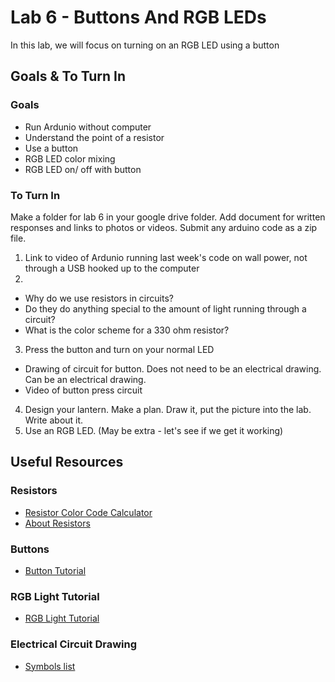 # Lab 6 - Buttons And RGB LEDs
In this lab, we will focus on turning on an RGB LED using a button

## Goals & To Turn In
### Goals
- Run Ardunio without computer
- Understand the point of a resistor
- Use a button
- RGB LED color mixing
- RGB LED on/ off with button

### To Turn In
Make a folder for lab 6 in your google drive folder.
Add document for written responses and links to photos or videos.
Submit any arduino code as a zip file. 

1. Link to video of Ardunio running last week's code on wall power, not through a USB hooked up to the computer
2. 
- Why do we use resistors in circuits? 
- Do they do anything special to the amount of light running through a circuit? 
- What is the color scheme for a 330 ohm resistor?
3. Press the button and turn on your normal LED
- Drawing of circuit for button. Does not need to be an electrical drawing. Can be an electrical drawing. 
- Video of button press circuit
4. Design your lantern. Make a plan. Draw it, put the picture into the lab. Write about it. 
5. Use an RGB LED. (May be extra - let's see if we get it working)


## Useful Resources
### Resistors
- [Resistor Color Code Calculator](https://resistorcolorcodecalc.com/)
- [About Resistors](https://blog.delcity.net/what-does-a-resistor-do-and-why-is-it-important/#:~:text=Resistors%20ensure%20components%20receive%20the%20proper%20voltage%20by,light%20or%20a%20switch%2C%20requires%20a%20specific%20voltage.)
### Buttons
- [Button Tutorial](https://www.arduino.cc/en/tutorial/pushbutton)
### RGB Light Tutorial
- [RGB Light Tutorial](https://www.instructables.com/RGB-LED-Tutorial-using-an-Arduino-RGBL/#:~:text=A%20common%20anode%20RGB%20LED%20is%20the%20most,5%20volts%20a%20current%20limiting%20resistor%20is%20required.)
### Electrical Circuit Drawing
- [Symbols list](http://www.electronic-symbols.com/electronic-electrical-symbols/basic-electrical-electronic-symbols.htm#:~:text=Symbology%20Basic%20Electrical%20and%20Electronic%20%20%20,switch%20%2B%20symbols%20%2026%20more%20rows%20)
